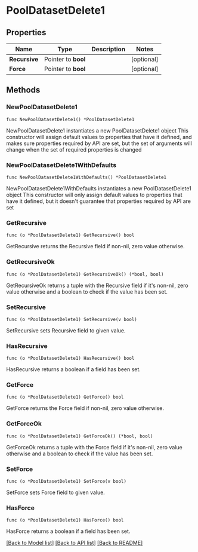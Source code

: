 # PoolDatasetDelete1

## Properties

Name | Type | Description | Notes
------------ | ------------- | ------------- | -------------
**Recursive** | Pointer to **bool** |  | [optional] 
**Force** | Pointer to **bool** |  | [optional] 

## Methods

### NewPoolDatasetDelete1

`func NewPoolDatasetDelete1() *PoolDatasetDelete1`

NewPoolDatasetDelete1 instantiates a new PoolDatasetDelete1 object
This constructor will assign default values to properties that have it defined,
and makes sure properties required by API are set, but the set of arguments
will change when the set of required properties is changed

### NewPoolDatasetDelete1WithDefaults

`func NewPoolDatasetDelete1WithDefaults() *PoolDatasetDelete1`

NewPoolDatasetDelete1WithDefaults instantiates a new PoolDatasetDelete1 object
This constructor will only assign default values to properties that have it defined,
but it doesn't guarantee that properties required by API are set

### GetRecursive

`func (o *PoolDatasetDelete1) GetRecursive() bool`

GetRecursive returns the Recursive field if non-nil, zero value otherwise.

### GetRecursiveOk

`func (o *PoolDatasetDelete1) GetRecursiveOk() (*bool, bool)`

GetRecursiveOk returns a tuple with the Recursive field if it's non-nil, zero value otherwise
and a boolean to check if the value has been set.

### SetRecursive

`func (o *PoolDatasetDelete1) SetRecursive(v bool)`

SetRecursive sets Recursive field to given value.

### HasRecursive

`func (o *PoolDatasetDelete1) HasRecursive() bool`

HasRecursive returns a boolean if a field has been set.

### GetForce

`func (o *PoolDatasetDelete1) GetForce() bool`

GetForce returns the Force field if non-nil, zero value otherwise.

### GetForceOk

`func (o *PoolDatasetDelete1) GetForceOk() (*bool, bool)`

GetForceOk returns a tuple with the Force field if it's non-nil, zero value otherwise
and a boolean to check if the value has been set.

### SetForce

`func (o *PoolDatasetDelete1) SetForce(v bool)`

SetForce sets Force field to given value.

### HasForce

`func (o *PoolDatasetDelete1) HasForce() bool`

HasForce returns a boolean if a field has been set.


[[Back to Model list]](../README.md#documentation-for-models) [[Back to API list]](../README.md#documentation-for-api-endpoints) [[Back to README]](../README.md)


